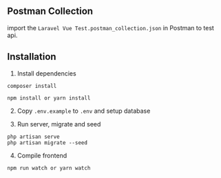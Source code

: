 ## Postman Collection

import the `Laravel Vue Test.postman_collection.json` in Postman to test api.

## Installation

1. Install dependencies

```
composer install

npm install or yarn install
```

2. Copy `.env.example` to `.env` and setup database

3. Run server, migrate and seed

```
php artisan serve
php artisan migrate --seed
```

4. Compile frontend
```
npm run watch or yarn watch
```
